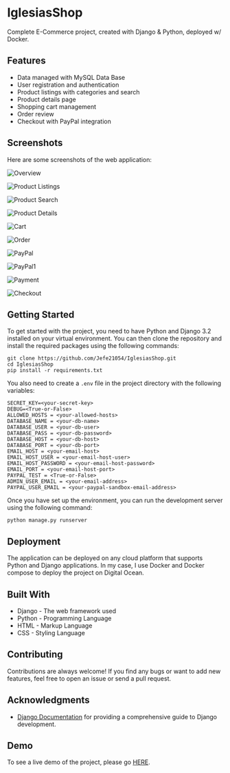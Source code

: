 # IglesiasShop
Complete E-Commerce project, created with Django &amp; Python, deployed w/ Docker.

## Features

- Data managed with MySQL Data Base
- User registration and authentication
- Product listings with categories and search
- Product details page
- Shopping cart management
- Order review
- Checkout with PayPal integration

## Screenshots

Here are some screenshots of the web application:

![Overview](screenshots/IglesiasShop.png)

![Product Listings](screenshots/listing.png)

![Product Search](screenshots/search.png)

![Product Details](screenshots/product_detail.png)

![Cart](screenshots/cart.png)

![Order](screenshots/order.png)

![PayPal](screenshots/paypal.png)

![PayPal1](screenshots/paypal1.png)

![Payment](screenshots/payment.png)

![Checkout](screenshots/checkout.png)

## Getting Started

To get started with the project, you need to have Python and Django 3.2 installed on your virtual environment. You can then clone the repository and install the required packages using the following commands:

```
git clone https://github.com/Jefe21054/IglesiasShop.git
cd IglesiasShop
pip install -r requirements.txt
```

You also need to create a `.env` file in the project directory with the following variables:

```
SECRET_KEY=<your-secret-key>
DEBUG=<True-or-False>
ALLOWED_HOSTS = <your-allowed-hosts>
DATABASE_NAME = <your-db-name>
DATABASE_USER = <your-db-user>
DATABASE_PASS = <your-db-password>
DATABASE_HOST = <your-db-host>
DATABASE_PORT = <your-db-port>
EMAIL_HOST = <your-email-host>
EMAIL_HOST_USER = <your-email-host-user>
EMAIL_HOST_PASSWORD = <your-email-host-password>
EMAIL_PORT = <your-email-host-port>
PAYPAL_TEST = <True-or-False>
ADMIN_USER_EMAIL = <your-email-address>
PAYPAL_USER_EMAIL = <your-paypal-sandbox-email-address>
```

Once you have set up the environment, you can run the development server using the following command:

```
python manage.py runserver
```

## Deployment

The application can be deployed on any cloud platform that supports Python and Django applications. In my case, I use Docker and Docker compose to deploy the project on Digital Ocean.

## Built With

- Django - The web framework used
- Python - Programming Language
- HTML - Markup Language
- CSS - Styling Language

## Contributing

Contributions are always welcome! If you find any bugs or want to add new features, feel free to open an issue or send a pull request.

## Acknowledgments

- [Django Documentation](https://docs.djangoproject.com/en/3.2/) for providing a comprehensive guide to Django development.

## Demo

To see a live demo of the project, please go <a href="http://165.227.66.210/">HERE</a>.
